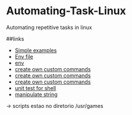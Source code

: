# Automating-Task-Linux
Automating repetitive tasks in linux


##links

- [Simple examples](https://www.devmedia.com.br/introducao-ao-shell-script-no-linux/25778)
- [Env file](https://www.cyberciti.biz/tips/finding-bash-perl-python-portably-using-env.html)
- [env](https://www.digitalocean.com/community/tutorials/how-to-read-and-set-environmental-and-shell-variables-on-a-linux-vps)
- [create own custom commands](https://medium.com/devnetwork/how-to-create-your-own-custom-terminal-commands-c5008782a78e)
- [create own custom commands](https://www.geeksforgeeks.org/custom-commands-linux-terminal/)
- [create own custom commands](https://www.youtube.com/watch?v=vNqjaoq_U7E)
- [unit test for shell](https://github.com/bats-core/bats-core)
- [manipulate string](https://www.thegeekstuff.com/2010/07/bash-string-manipulation/)


-> scripts estao no diretorio /usr/games
